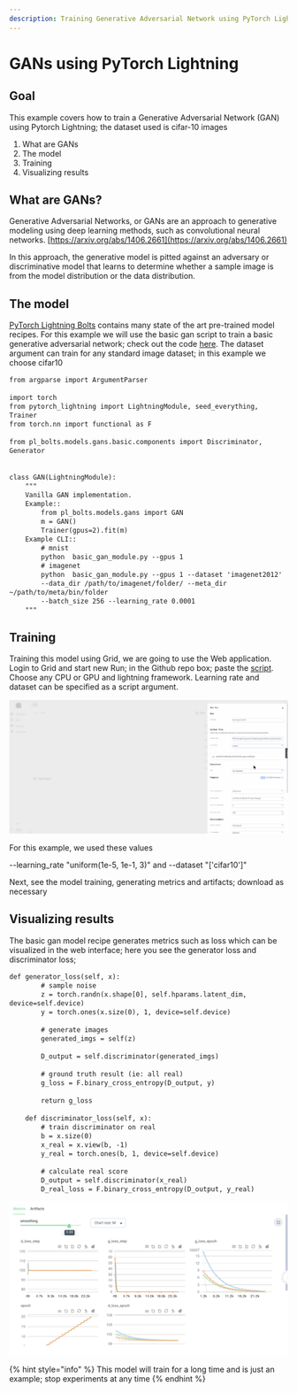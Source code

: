 ```yaml
---
description: Training Generative Adversarial Network using PyTorch Lightning
---
```


# GANs using PyTorch Lightning

## Goal

This example covers how to train a Generative Adversarial Network \(GAN\) using Pytorch Lightning; the dataset used is cifar-10 images

1. What are GANs
2. The model
3. Training
4. Visualizing results

## What are GANs?

Generative Adversarial Networks, or GANs are an approach to generative modeling using deep learning methods, such as convolutional neural networks. [https://arxiv.org/abs/1406.2661](https://arxiv.org/abs/1406.2661)

In this approach, the generative model is pitted against an adversary or discriminative model that learns to determine whether a sample image is from the model distribution or the data distribution.

## The model 

[PyTorch Lightning Bolts](https://github.com/PyTorchLightning/lightning-bolts) contains many state of the art pre-trained model recipes. For this example we will use the basic gan script to train a basic generative adversarial network; check out the code [here](https://github.com/PyTorchLightning/lightning-bolts/blob/master/pl_bolts/models/gans/basic/basic_gan_module.py). The dataset argument can train for any standard image dataset; in this example we choose cifar10

```text
from argparse import ArgumentParser

import torch
from pytorch_lightning import LightningModule, seed_everything, Trainer
from torch.nn import functional as F

from pl_bolts.models.gans.basic.components import Discriminator, Generator


class GAN(LightningModule):
    """
    Vanilla GAN implementation.
    Example::
        from pl_bolts.models.gans import GAN
        m = GAN()
        Trainer(gpus=2).fit(m)
    Example CLI::
        # mnist
        python  basic_gan_module.py --gpus 1
        # imagenet
        python  basic_gan_module.py --gpus 1 --dataset 'imagenet2012'
        --data_dir /path/to/imagenet/folder/ --meta_dir ~/path/to/meta/bin/folder
        --batch_size 256 --learning_rate 0.0001
    """
```

## Training 

Training this model using Grid, we are going to use the Web application. Login to Grid and start new Run; in the Github repo box; paste the [script](https://github.com/PyTorchLightning/pytorch-lightning-bolts/blob/master/pl_bolts/models/gans/basic/basic_gan_module.py). Choose any CPU or GPU and lightning framework. Learning rate and dataset can be specified as a script argument.

![](../../.gitbook/assets/gans.gif)

For this example, we used these values

--learning\_rate "uniform\(1e-5, 1e-1, 3\)" and --dataset "\['cifar10'\]"

Next, see the model training, generating metrics and artifacts; download as necessary

## Visualizing results

The basic gan model recipe generates metrics such as loss which can be visualized in the web interface; here you see the generator loss and discriminator loss;

```text
def generator_loss(self, x):
        # sample noise
        z = torch.randn(x.shape[0], self.hparams.latent_dim, device=self.device)
        y = torch.ones(x.size(0), 1, device=self.device)

        # generate images
        generated_imgs = self(z)

        D_output = self.discriminator(generated_imgs)

        # ground truth result (ie: all real)
        g_loss = F.binary_cross_entropy(D_output, y)

        return g_loss

    def discriminator_loss(self, x):
        # train discriminator on real
        b = x.size(0)
        x_real = x.view(b, -1)
        y_real = torch.ones(b, 1, device=self.device)

        # calculate real score
        D_output = self.discriminator(x_real)
        D_real_loss = F.binary_cross_entropy(D_output, y_real)
```

![](../../.gitbook/assets/screen-shot-2021-07-14-at-10.18.39-pm.png)

{% hint style="info" %}
This model will train for a long time and is just an example; stop experiments at any time
{% endhint %}

